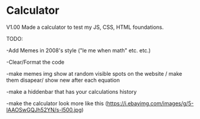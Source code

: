 # Calculator

V1.00
Made a calculator to test my JS, CSS, HTML foundations.

TODO:

-Add Memes in 2008's style ("le me when math" etc. etc.)

-Clear/Format the code

-make memes img show at random visible spots on the website / make them disapear/ show new after each equation

-make a hiddenbar that has your calculations history

-make the calculator look more like this (https://i.ebayimg.com/images/g/5-IAAOSwGQJh52YN/s-l500.jpg)
